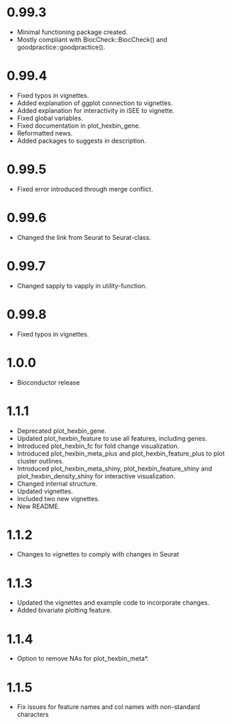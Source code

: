 # 0.99.3

* Minimal functioning package created.
* Mostly compliant with BiocCheck::BiocCheck() and goodpractice::goodpractice().

# 0.99.4

* Fixed typos in vignettes.
* Added explanation of ggplot connection to vignettes.
* Added explanation for interactivity in iSEE to vignette.
* Fixed global variables.
* Fixed documentation in plot_hexbin_gene.
* Reformatted news.
* Added packages to suggests in description.

# 0.99.5

* Fixed error introduced through merge conflict.

# 0.99.6

* Changed the link from Seurat to Seurat-class.

# 0.99.7

* Changed sapply to vapply in utility-function.

# 0.99.8

* Fixed typos in vignettes.

# 1.0.0

* Bioconductor release

# 1.1.1

* Deprecated plot_hexbin_gene.
* Updated plot_hexbin_feature to use all features, including genes.
* Introduced plot_hexbin_fc for fold change visualization.
* Introduced plot_hexbin_meta_plus and plot_hexbin_feature_plus to plot cluster 
  outlines.
* Introduced plot_hexbin_meta_shiny, plot_hexbin_feature_shiny and 
  plot_hexbin_density_shiny for interactive visualization.
* Changed internal structure.
* Updated vignettes.
* Included two new vignettes.
* New README.

# 1.1.2

* Changes to vignettes to comply with changes in Seurat

# 1.1.3

* Updated the vignettes and example code to incorporate changes.
* Added bivariate plotting feature.

# 1.1.4

* Option to remove NAs for plot_hexbin_meta*.

# 1.1.5

* Fix issues for feature names and col names with non-standard characters

